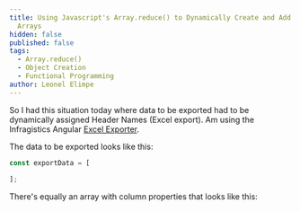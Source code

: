 ```yaml
---
title: Using Javascript's Array.reduce() to Dynamically Create and Add Properties to an Object
  Arrays
hidden: false
published: false
tags:
  - Array.reduce()
  - Object Creation
  - Functional Programming
author: Leonel Elimpe
---
```

So I had this situation today where data to be exported had to be dynamically assigned Header Names (Excel export). Am using the Infragistics Angular [Excel Exporter](https://www.infragistics.com/products/ignite-ui-angular/angular/components/exporter_excel.html).

The data to be exported looks like this:
```typescript
const exportData = [
    	
];
```
There's equally an array with column properties that looks like this: